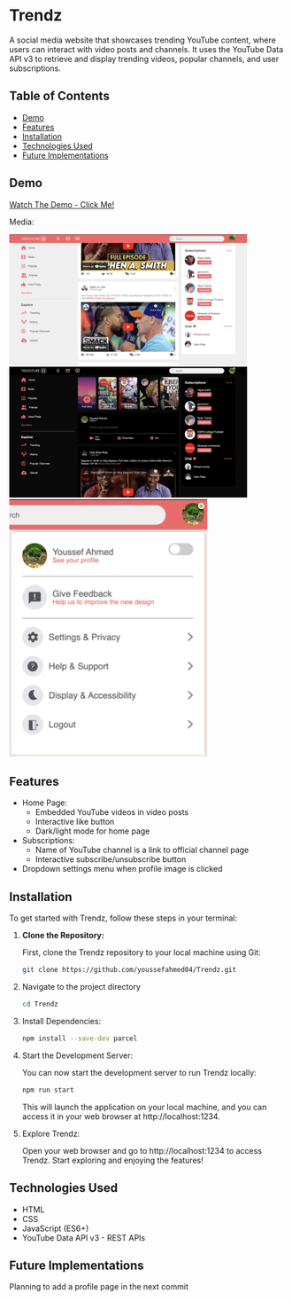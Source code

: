 # Trendz

A social media website that showcases trending YouTube content, where users can interact with video posts and channels. It uses the YouTube Data API v3 to retrieve and display trending videos, popular channels, and user subscriptions.

## Table of Contents

- [Demo](#demo)
- [Features](#features)
- [Installation](#installation)
- [Technologies Used](#technologies-used)
- [Future Implementations](#future-implementations)

## Demo

[Watch The Demo - Click Me!](src/assets/README-imgs/Trendz-Demo.mp4)

Media:

<img src="src/assets/README-imgs/TrendzHomePage.png" alt="Home Page" width="430" height="236">
<img src="src/assets/README-imgs/TrendzDarkMode.png" alt="Dark Mode" width="430" height="236">
<img src="src/assets/README-imgs/TrendzSettingsMenu.png" alt="Settings Menu" width="357.5" height="465">

## Features

- Home Page:
  - Embedded YouTube videos in video posts
  - Interactive like button
  - Dark/light mode for home page
- Subscriptions:
  - Name of YouTube channel is a link to official channel page
  - Interactive subscribe/unsubscribe button
- Dropdown settings menu when profile image is clicked

## Installation

To get started with Trendz, follow these steps in your terminal:

1. **Clone the Repository:**

   First, clone the Trendz repository to your local machine using Git:

   ```bash
   git clone https://github.com/youssefahmed04/Trendz.git

   ```

2. Navigate to the project directory

   ```bash
   cd Trendz
   ```

3. Install Dependencies:

   ```bash
   npm install --save-dev parcel
   ```

4. Start the Development Server:

   You can now start the development server to run Trendz locally:

   ```bash
   npm run start
   ```

   This will launch the application on your local machine, and you can access it in your web browser at http://localhost:1234.

5. Explore Trendz:

   Open your web browser and go to http://localhost:1234 to access Trendz. Start exploring and enjoying the features!

## Technologies Used

- HTML
- CSS
- JavaScript (ES6+)
- YouTube Data API v3 - REST APIs

## Future Implementations

Planning to add a profile page in the next commit
